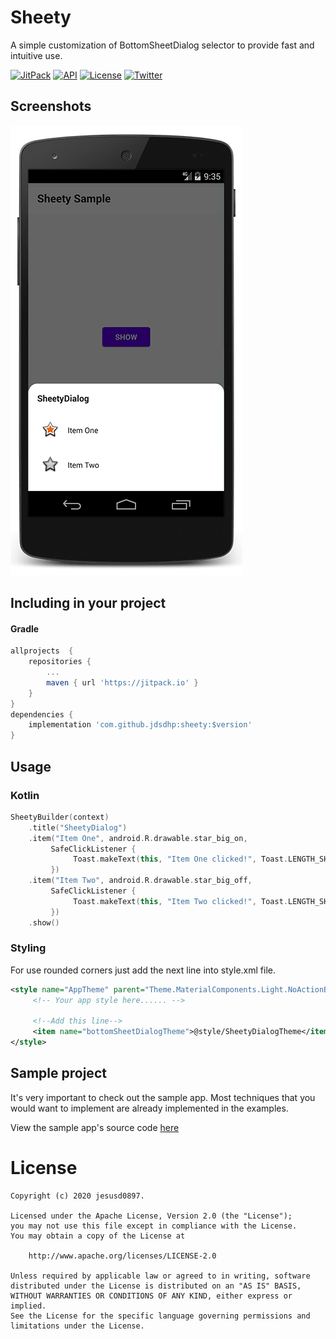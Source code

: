 Sheety
=======

A simple customization of BottomSheetDialog selector to provide fast and intuitive use.

[![JitPack](https://jitpack.io/v/jdsdhp/sheety.svg)](https://jitpack.io/#jdsdhp/sheety) 
[![API](https://img.shields.io/badge/API-17%2B-red.svg?style=flat)](https://android-arsenal.com/api?level=17) 
[![License](https://img.shields.io/badge/License-MIT-blue.svg)](https://github.com/jdsdhp/sheety/blob/master/LICENSE)
[![Twitter](https://img.shields.io/badge/Twitter-@jdsdhp-9C27B0.svg)](https://twitter.com/jdsdhp)

## Screenshots

![](art/art-01.png)

## Including in your project

#### Gradle

```gradle
allprojects  {
    repositories {
        ...
        maven { url 'https://jitpack.io' }
    }
}
dependencies {
    implementation 'com.github.jdsdhp:sheety:$version'
}
```

## Usage

### Kotlin
```kotlin
SheetyBuilder(context)
    .title("SheetyDialog")
    .item("Item One", android.R.drawable.star_big_on,
         SafeClickListener {   
              Toast.makeText(this, "Item One clicked!", Toast.LENGTH_SHORT).show()
         })
    .item("Item Two", android.R.drawable.star_big_off,
         SafeClickListener {
              Toast.makeText(this, "Item Two clicked!", Toast.LENGTH_SHORT).show()
         })
    .show()
```

### Styling
For use rounded corners just add the next line into style.xml file.

```xml
<style name="AppTheme" parent="Theme.MaterialComponents.Light.NoActionBar">
     <!-- Your app style here...... -->
         
     <!--Add this line-->
     <item name="bottomSheetDialogTheme">@style/SheetyDialogTheme</item> 
</style>
```

## Sample project

It's very important to check out the sample app. Most techniques that you would want to implement are already implemented in the examples.

View the sample app's source code [here](https://github.com/jdsdhp/sheety/tree/master/app)

License
=======

    Copyright (c) 2020 jesusd0897.
    
    Licensed under the Apache License, Version 2.0 (the "License");
    you may not use this file except in compliance with the License.
    You may obtain a copy of the License at
    
        http://www.apache.org/licenses/LICENSE-2.0
    
    Unless required by applicable law or agreed to in writing, software
    distributed under the License is distributed on an "AS IS" BASIS,
    WITHOUT WARRANTIES OR CONDITIONS OF ANY KIND, either express or implied.
    See the License for the specific language governing permissions and
    limitations under the License.

